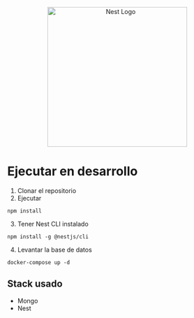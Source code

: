 <p align="center">
  <a href="http://nestjs.com/" target="blank"><img src="https://nestjs.com/img/logo_text.svg" width="320" alt="Nest Logo" /></a>
</p>

# Ejecutar en desarrollo

1. Clonar el repositorio
2. Ejecutar
```
npm install
```

3. Tener Nest CLI instalado
```
npm install -g @nestjs/cli
```

4. Levantar la base de datos
```
docker-compose up -d
```


## Stack usado
* Mongo
* Nest